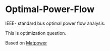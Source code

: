 # Optimal-Power-Flow

IEEE- standard bus optimal power flow analysis. 

This is optimization question.

Based on [Matpower](https://matpower.org/)


